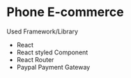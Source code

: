 # Phone E-commerce

Used Framework/Library

- React
- React styled Component
- React Router
- Paypal Payment Gateway
